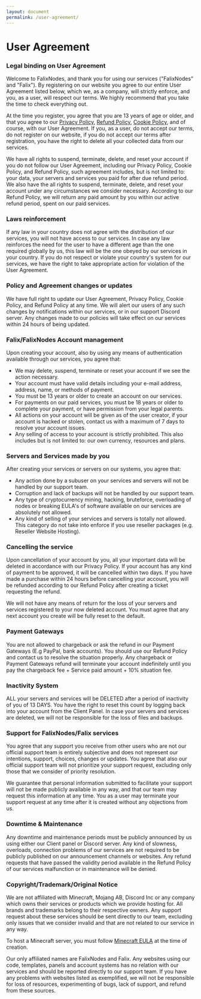 ```yaml
---
layout: document
permalink: /user-agreement/
---
```


# User Agreement

### Legal binding on User Agreement

Welcome to FalixNodes, and thank you for using our services ("FalixNodes" and "Falix"). By registering on our website you agree to our entire User Agreement listed below, which we, as a company, will strictly enforce, and you, as a user, will respect our terms. We highly recommend that you take the time to check everything out.

At the time you register, you agree that you are 13 years of age or older, and that you agree to our [Privacy Policy](https://falixnodes.net/privacy-policy/), [Refund Policy](https://falixnodes.net/refund-policy/), [Cookie Policy](https://falixnodes.net/cookie-policy/), and of course, with our User Agreement. If you, as a user, do not accept our terms, do not register on our website, if you do not accept our terms after registration, you have the right to delete all your collected data from our services.
 
We have all rights to suspend, terminate, delete, and reset your account if you do not follow our User Agreement, including our Privacy Policy, Cookie Policy, and Refund Policy, such agreement includes, but is not limited to: your data, your servers and services you paid for after due refund period.
We also have the all rights to suspend, terminate, delete, and reset your account under any circumstances we consider necessary. According to our Refund Policy, we will return any paid amount by you within our active refund period, spent on our paid services.

### Laws reinforcement

If any law in your country does not agree with the distribution of our services, you will not have access to our services. In case any law reinforces the need for the user to have a different age than the one required globally by us, this law will be the one obeyed by our services in your country. If you do not respect or violate your country's system for our services, we have the right to take appropriate action for violation of the User Agreement.

### Policy and Agreement changes or updates

We have full right to update our User Agreement, Privacy Policy, Cookie Policy, and Refund Policy at any time. We will alert our users of any such changes by notifications within our services, or in our support Discord server. Any changes made to our policies will take effect on our services within 24 hours of being updated.

### Falix/FalixNodes Account management

Upon creating your account, also by using any means of authentication available through our services, you agree that:
*   We may delete, suspend, terminate or reset your account if we see the action necessary.
*   Your account must have valid details including your e-mail address, address, name, or methods of payment.
*   You must be 13 years or older to create an account on our services.
*   For payments on our paid services, you must be 18 years or older to complete your payment, or have permission from your legal parents.
*   All actions on your account will be given as of the user creator, if your account is hacked or stolen, contact us with a maximum of 7 days to resolve your account issues.
*   Any selling of access to your account is strictly prohibited. This also includes but is not limited to: our own currency, resources and plans.


### Servers and Services made by you

After creating your services or servers on our systems, you agree that:
*   Any action done by a subuser on your services and servers will not be handled by our support team.
*   Corruption and lack of backups will not be handled by our support team.
*   Any type of cryptocurrency mining, hacking, bruteforce, overloading of nodes or breaking EULA's of software available on our services are absolutely not allowed.
*   Any kind of selling of your services and servers is totally not allowed. This category do not take into enforce if you use reseller packages (e.g. Reseller Website Hosting).

### Cancelling the service

Upon cancellation of your account by you, all your important data will be deleted in accordance with our Privacy Policy. If your account has any kind of payment to be approved, it will be cancelled within two days. If you have made a purchase within 24 hours before cancelling your account, you will be refunded according to our Refund Policy after creating a ticket requesting the refund.

We will not have any means of return for the loss of your servers and services registered to your now deleted account. You must agree that any next account you create will be fully reset to the default.

### Payment Gateways

You are not allowed to chargeback or ask the refund in our Payment Gateways (E.g PayPal, bank accounts). You should use our Refund Policy and contact us to resolve the situation properly. Any chargeback or Payment Gateways refund will terminate your account indefinitely until you pay the chargeback fee + Service paid amount + 10% situation fee.

### Inactivity System

ALL your servers and services will be DELETED after a period of inactivity of you of 13 DAYS. You have the right to reset this count by logging back into your account from the Client Panel. In case your servers and services are deleted, we will not be responsible for the loss of files and backups.

### Support for FalixNodes/Falix services

You agree that any support you receive from other users who are not our official support team is entirely subjective and does not represent our intentions, support, choices, changes or updates. You agree that also our official support team will not prioritize your support request, excluding only those that we consider of priority resolution.

We guarantee that personal information submitted to facilitate your support will not be made publicly available in any way, and that our team may request this information at any time. You as a user may terminate your support request at any time after it is created without any objections from us.

### Downtime & Maintenance

Any downtime and maintenance periods must be publicly announced by us using either our Client panel or Discord server. Any kind of slowness, overloads, connection problems of our services are not required to be publicly published on our announcement channels or websites. Any refund requests that have passed the validity period available in the Refund Policy of our services malfunction or in maintenance will be denied.

<!---Reason to be deleted: NOT TO BE A FAQ.
>### Unmetered Services
> 
>We provide unmetered services to our customers however it relates only to software limitation. This means you will not be metered by our software limitation however you can >reach to the hardware cap. If you have more questions about unmetered services, make the ticket on the discord group.-->

### Copyright/Trademark/Original Notice

We are not affiliated with Minecraft, Mojang AB, Discord Inc or any company which owns their services or products which we provide hosting for. All brands and trademarks belong to their respective owners. Any support request about these services should be sent directly to our team, excluding only issues that we consider invalid and that are not related to our service in any way.

To host a Minecraft server, you must follow [Minecraft EULA](https://account.mojang.com/documents/minecraft_eula) at the time of creation.

Our only affiliated names are FalixNodes and Falix. Any websites using our code, templates, panels and account systems has no relation with our services and should be reported directly to our support team. If you have any problems with websites listed as exemplified, we will not be responsible for loss of resources, experimenting of bugs, lack of support, and refund from these sources.
